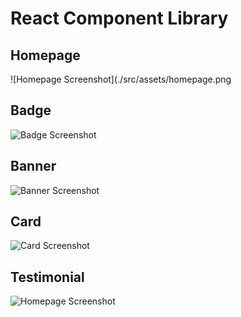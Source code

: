 # React Component Library

## Homepage

![Homepage Screenshot](./src/assets/homepage.png

## Badge

![Badge Screenshot](./src/assets/badge.png)

## Banner

![Banner Screenshot](./src/assets/banner.png)

## Card

![Card Screenshot](./src/assets/card.png)

## Testimonial

![Homepage Screenshot](./src/assets/testimonial.png)
